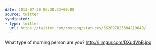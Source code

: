 ```yaml
---
date: 2013-07-30 06:30:23+00:00
source: twitter
syndicated:
- type: twitter
  url: https://twitter.com/roytang/statuses/362097823384219649/
---
```


What type of morning person are you? http://i.imgur.com/DXudVbB.jpg